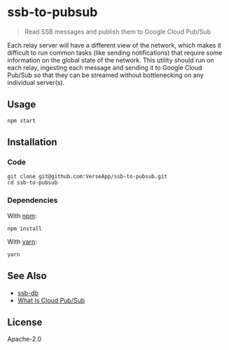 # ssb-to-pubsub

> Read SSB messages and publish them to Google Cloud Pub/Sub

Each relay server will have a different view of the network, which makes it
difficult to run common tasks (like sending notifications) that require some
information on the global state of the network. This utility should run on each
relay, ingesting each message and sending it to Google Cloud Pub/Sub so that
they can be streamed without bottlenecking on any individual server(s).

## Usage

```shell
npm start
```

## Installation

### Code

```shell
git clone git@github.com:VerseApp/ssb-to-pubsub.git
cd ssb-to-pubsub
```

### Dependencies

With [npm](https://npmjs.org/):

```shell
npm install
```

With [yarn](https://yarnpkg.com/en/):

```shell
yarn
```

## See Also

- [ssb-db](https://github.com/ssbc/ssb-db)
- [What Is Cloud Pub/Sub](https://cloud.google.com/pubsub/docs/overview)

## License

Apache-2.0

